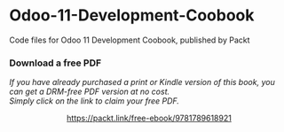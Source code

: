 # Odoo-11-Development-Coobook
Code files for Odoo 11 Development Coobook, published by Packt
### Download a free PDF

 <i>If you have already purchased a print or Kindle version of this book, you can get a DRM-free PDF version at no cost.<br>Simply click on the link to claim your free PDF.</i>
<p align="center"> <a href="https://packt.link/free-ebook/9781789618921">https://packt.link/free-ebook/9781789618921 </a> </p>